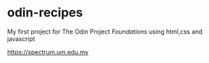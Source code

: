 # odin-recipes

My first project for The Odin Project _Foundations_ using html,css and javascript

https://spectrum.um.edu.my 
